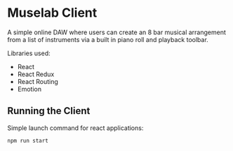 # Muselab Client

A simple online DAW where users can create an 8 bar musical arrangement from a list of instruments via a built in piano roll and playback toolbar.

Libraries used:
- React
- React Redux
- React Routing
- Emotion 

## Running the Client

Simple launch command for react applications:

`npm run start`
